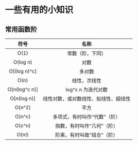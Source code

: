一些有用的小知识
===

## 常用函数阶

| 符号 | 名称 |
| :---: | :---: |
| O(1) | 常数（阶，下同） |
| O(log n) | 对数 |
| O[(log n)^c] | 多对数 |
| O(n) | 线性，次线性 |
| O[n(log^c n)] | log^c n 为迭代对数 |
| O[n(log n)] | 线性对数，或对数线性、拟线性、超线性 |
| O(n^2) | 平方 |
| O(n^c) | 多项式，有时叫作“代数”（阶） |
| O(c^n) | 指数，有时叫作“几何”（阶） |
| O(n!) | 阶乘，有时叫做“组合”（阶） |
